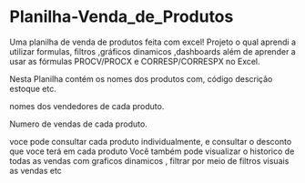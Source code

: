 # Planilha-Venda_de_Produtos
Uma planilha de venda de produtos feita com excel! Projeto o qual aprendi a utilizar formulas, filtros ,gráficos dinamicos ,dashboards além de aprender a usar as fórmulas PROCV/PROCX e CORRESP/CORRESPX no Excel.

Nesta Planilha contém os nomes dos produtos com, código descrição estoque etc.  

nomes dos vendedores de cada produto.  

Numero de vendas de cada produto.

voce pode consultar cada produto individualmente, e consultar o desconto que voce terá em cada produto 
Você também pode  visualizar o historico de todas as vendas com graficos dinamicos , filtrar por meio de filtros visuais as vendas etc


